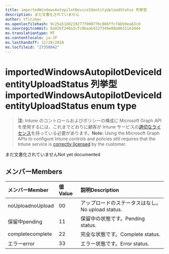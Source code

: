 ```yaml
---
title: importedWindowsAutopilotDeviceIdentityUploadStatus 列挙型
description: まだ文書化されていません
author: tfitzmac
ms.openlocfilehash: 9c25a51d8219277f009776c866ffcf4bb9ea63cd
ms.sourcegitcommit: 6a82bf240a3cfc0baabd227349e08a08311e3d44
ms.translationtype: MT
ms.contentlocale: ja-JP
ms.lasthandoff: 12/18/2018
ms.locfileid: "27350842"
---
```

# <a name="importedwindowsautopilotdeviceidentityuploadstatus-enum-type"></a><span data-ttu-id="a8207-103">importedWindowsAutopilotDeviceIdentityUploadStatus 列挙型</span><span class="sxs-lookup"><span data-stu-id="a8207-103">importedWindowsAutopilotDeviceIdentityUploadStatus enum type</span></span>

> <span data-ttu-id="a8207-104">**注:** Intune のコントロールおよびポリシーの構成に Microsoft Graph API を使用するには、これまでどおりに顧客が Intune サービスの[適切なライセンス](https://go.microsoft.com/fwlink/?linkid=839381)を持っている必要があります。</span><span class="sxs-lookup"><span data-stu-id="a8207-104">**Note:** Using the Microsoft Graph APIs to configure Intune controls and policies still requires that the Intune service is [correctly licensed](https://go.microsoft.com/fwlink/?linkid=839381) by the customer.</span></span>

<span data-ttu-id="a8207-105">まだ文書化されていません</span><span class="sxs-lookup"><span data-stu-id="a8207-105">Not yet documented</span></span>
## <a name="members"></a><span data-ttu-id="a8207-106">メンバー</span><span class="sxs-lookup"><span data-stu-id="a8207-106">Members</span></span>
|<span data-ttu-id="a8207-107">メンバー</span><span class="sxs-lookup"><span data-stu-id="a8207-107">Member</span></span>|<span data-ttu-id="a8207-108">値</span><span class="sxs-lookup"><span data-stu-id="a8207-108">Value</span></span>|<span data-ttu-id="a8207-109">説明</span><span class="sxs-lookup"><span data-stu-id="a8207-109">Description</span></span>|
|:---|:---|:---|
|<span data-ttu-id="a8207-110">noUpload</span><span class="sxs-lookup"><span data-stu-id="a8207-110">noUpload</span></span>|<span data-ttu-id="a8207-111">0</span><span class="sxs-lookup"><span data-stu-id="a8207-111">0</span></span>|<span data-ttu-id="a8207-112">アップロードのステータスはなし。</span><span class="sxs-lookup"><span data-stu-id="a8207-112">No upload status.</span></span>|
|<span data-ttu-id="a8207-113">保留中</span><span class="sxs-lookup"><span data-stu-id="a8207-113">pending</span></span>|<span data-ttu-id="a8207-114">1</span><span class="sxs-lookup"><span data-stu-id="a8207-114">1</span></span>|<span data-ttu-id="a8207-115">保留中の状態です。</span><span class="sxs-lookup"><span data-stu-id="a8207-115">Pending status.</span></span>|
|<span data-ttu-id="a8207-116">complete</span><span class="sxs-lookup"><span data-stu-id="a8207-116">complete</span></span>|<span data-ttu-id="a8207-117">2</span><span class="sxs-lookup"><span data-stu-id="a8207-117">2</span></span>|<span data-ttu-id="a8207-118">完全な状態です。</span><span class="sxs-lookup"><span data-stu-id="a8207-118">Complete status.</span></span>|
|<span data-ttu-id="a8207-119">エラー</span><span class="sxs-lookup"><span data-stu-id="a8207-119">error</span></span>|<span data-ttu-id="a8207-120">3</span><span class="sxs-lookup"><span data-stu-id="a8207-120">3</span></span>|<span data-ttu-id="a8207-121">エラー状態です。</span><span class="sxs-lookup"><span data-stu-id="a8207-121">Error status.</span></span>|



